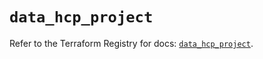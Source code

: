 # `data_hcp_project`

Refer to the Terraform Registry for docs: [`data_hcp_project`](https://registry.terraform.io/providers/hashicorp/hcp/0.100.0/docs/data-sources/project).
